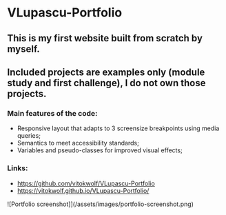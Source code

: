 # VLupascu-Portfolio

## This is my first website built from scratch by myself. 
## Included projects are  examples only (module study and first challenge), I do not own those projects.

### Main features of the code:

* Responsive layout that adapts to 3 screensize breakpoints using media queries;
* Semantics to meet accessibility standards;
* Variables and pseudo-classes for improved visual effects;

### Links:

- https://github.com/vitokwolf/VLupascu-Portfolio
- https://vitokwolf.github.io/VLupascu-Portfolio/

![Portfolio screenshot]](/assets/images/portfolio-screenshot.png)